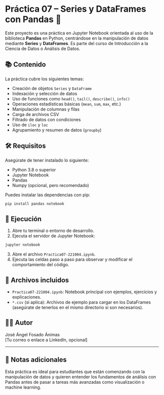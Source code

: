 # Práctica 07 – Series y DataFrames con Pandas 🐼

Este proyecto es una práctica en Jupyter Notebook orientada al uso de la biblioteca **Pandas** en Python, centrándose en la manipulación de datos mediante **Series** y **DataFrames**. Es parte del curso de Introducción a la Ciencia de Datos o Análisis de Datos.

## 📚 Contenido

La práctica cubre los siguientes temas:

- Creación de objetos `Series` y `DataFrame`
- Indexación y selección de datos
- Uso de funciones como `head()`, `tail()`, `describe()`, `info()`
- Operaciones estadísticas básicas (`mean`, `sum`, `max`, etc.)
- Manipulación de columnas y filas
- Carga de archivos CSV
- Filtrado de datos con condiciones
- Uso de `iloc` y `loc`
- Agrupamiento y resumen de datos (`groupby`)

## 🛠 Requisitos

Asegúrate de tener instalado lo siguiente:

- Python 3.8 o superior
- Jupyter Notebook
- Pandas
- Numpy (opcional, pero recomendado)

Puedes instalar las dependencias con pip:

```bash
pip install pandas notebook
```

## 🚀 Ejecución

1. Abre tu terminal o entorno de desarrollo.
2. Ejecuta el servidor de Jupyter Notebook:

```bash
jupyter notebook
```

3. Abre el archivo `Practica07-221004.ipynb`.
4. Ejecuta las celdas paso a paso para observar y modificar el comportamiento del código.

## 📁 Archivos incluidos

- `Practica07-221004.ipynb`: Notebook principal con ejemplos, ejercicios y explicaciones.
- `*.csv` (si aplica): Archivos de ejemplo para cargar en los DataFrames (asegúrate de tenerlos en el mismo directorio si son necesarios).

## 👨‍🏫 Autor

José Ángel Fosado Ánimas  
[Tu correo o enlace a LinkedIn, opcional]  

---

## 🧠 Notas adicionales

Esta práctica es ideal para estudiantes que están comenzando con la manipulación de datos y quieren entender los fundamentos de análisis con Pandas antes de pasar a tareas más avanzadas como visualización o machine learning.
